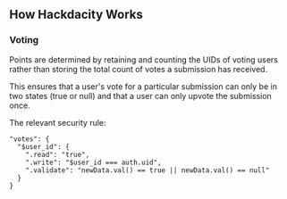 
## How Hackdacity Works

### Voting
Points are determined by retaining and counting the UIDs of voting users rather
than storing the total count of votes a submission has received.

This ensures that a user's vote for a particular submission can only be in
two states (true or null) and that a user can only upvote the submission once.

The relevant security rule:
```
"votes": {
  "$user_id": {
    ".read": "true",
    ".write": "$user_id === auth.uid",
    ".validate": "newData.val() == true || newData.val() == null"
  }
}
```
